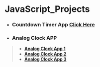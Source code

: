 # JavaScript_Projects

- ### Countdown Timer App  **[Click Here](https://gokulsankar-21.github.io/JavaScript_Projects/01_Countdown_Timer_App/)**

- ### Analog Clock APP

>  - **[Analog Clock App 1](https://gokulsankar-21.github.io/JavaScript_Projects/02_Analog_Clock_App/analog-clock-app-1/)**
>  - **[Analog Clock App 2](https://gokulsankar-21.github.io/JavaScript_Projects/02_Analog_Clock_App/analog-clock-app-2/)**
>  - **[Analog Clock App 3](https://gokulsankar-21.github.io/JavaScript_Projects/02_Analog_Clock_App/analog-clock-task-app/)** 


